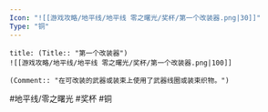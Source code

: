 ```yaml
---
Icon: "![[游戏攻略/地平线/地平线 零之曙光/奖杯/第一个改装器.png|30]]"
Type: "铜"
---
```

```ad-common-bronze-trophy
title: (Title:: "第一个改装器")
![[游戏攻略/地平线/地平线 零之曙光/奖杯/第一个改装器.png|100]]

(Comment:: "在可改装的武器或装束上使用了武器线圈或装束织物。")
```

#地平线/零之曙光 #奖杯 #铜
